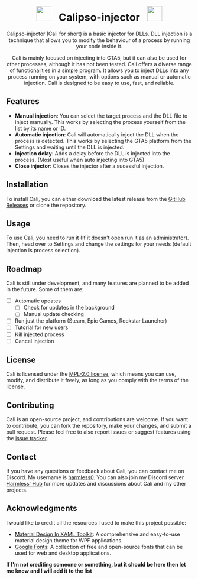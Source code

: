 <h1 align="center"> <img src="https://fonts.gstatic.com/s/e/notoemoji/latest/2604_fe0f/512.gif" width="40" height="40"> &nbsp; Calipso-injector &nbsp; <img src="https://fonts.gstatic.com/s/e/notoemoji/latest/2604_fe0f/512.gif" width="40" height="40"></h1>

<p align="center">
Calipso-injector (Cali for short) is a basic injector for DLLs. DLL injection is a technique that allows you to modify the behaviour of a process by running your code inside it.
</p>

<p align="center">
Cali is mainly focused on injecting into GTA5, but it can also be used for other processes, although it has not been tested. Cali offers a diverse range of functionalities in a simple program. It allows you to inject DLLs into any process running on your system, with options such as manual or automatic injection. Cali is designed to be easy to use, fast, and reliable.
</p>

## Features

- **Manual injection**: You can select the target process and the DLL file to inject manually. This works by selecting the process yourself from the list by its name or ID.
- **Automatic injection**: Cali will automatically inject the DLL when the process is detected. This works by selecting the GTA5 platform from the Settings and waiting until the DLL is injected.
- **Injection delay**: Adds a delay before the DLL is injected into the process. (Most useful when auto injecting into GTA5)
- **Close injector**: Closes the injector after a sucessful injection.

## Installation

To install Cali, you can either download the latest release from the [GitHub Releases](https://github.com/Harmless05/calipso-injector/releases/tag/Release) or clone the repository.

## Usage

To use Cali, you need to run it (If it doesn't open run it as an administrator). Then, head over to Settings and change the settings for your needs (default injection is process selection).

## Roadmap

Cali is still under development, and many features are planned to be added in the future. Some of them are:

- [ ] Automatic updates
  - [ ] Check for updates in the background
  - [ ] Manual update checking
- [ ] Run just the platform (Steam, Epic Games, Rockstar Launcher)
- [ ] Tutorial for new users
- [ ] Kill injected process
- [ ] Cancel injection

## License

Cali is licensed under the [MPL-2.0 license](https://github.com/Harmless05/calipso-injector/blob/main/LICENSE), which means you can use, modify, and distribute it freely, as long as you comply with the terms of the license.

## Contributing

Cali is an open-source project, and contributions are welcome. If you want to contribute, you can fork the repository, make your changes, and submit a pull request. Please feel free to also report issues or suggest features using the [issue tracker](https://github.com/Harmless05/calipso-injector/issues).

## Contact

If you have any questions or feedback about Cali, you can contact me on Discord. My username is [harmless0](https://discordapp.com/users/290429266036916224). You can also join my Discord server [Harmless' Hub](discord.harmlessdev.xyz) for more updates and discussions about Cali and my other projects.

## Acknowledgments

I would like to credit all the resources I used to make this project possible:

- [Material Design In XAML Toolkit](http://materialdesigninxaml.net/): A comprehensive and easy-to-use material design theme for WPF applications.
- [Google Fonts](https://fonts.google.com/): A collection of free and open-source fonts that can be used for web and desktop applications.

**If I'm not crediting someone or something, but it should be here then let me know and I will add it to the list**
